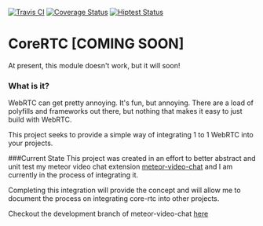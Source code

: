 [![Travis CI](https://travis-ci.org/RTCFly/RTCFly.svg?branch=master)](https://travis-ci.org/RTCFly/RTCFly)
[![Coverage Status](https://coveralls.io/repos/github/RTCFly/RTCFly/badge.svg?branch=master)](https://coveralls.io/github/RTCFly/RTCFly?branch=master)
[![Hiptest Status](https://hiptest.net/badges/folder/373348)](https://hiptest.net/app/projects/66473/test-plan/folders/373348)

# CoreRTC [COMING SOON]
At present, this module doesn't work, but it will soon!

### What is it? 
WebRTC can get pretty annoying. It's fun, but annoying. There are a load of polyfills and frameworks out there, but nothing that makes it easy to just build with WebRTC. 

This project seeks to provide a simple way of integrating 1 to 1 WebRTC into your projects.


###Current State
This project was created in an effort to better abstract and unit test my meteor video chat extension
[meteor-video-chat](https://www.github.com/elmarti/meteor-video-chat) and I am currently in the process of integrating it.

Completing this integration will provide the concept and will allow me to document the process on integrating core-rtc into other projects. 

Checkout the development branch of meteor-video-chat [here](https://github.com/elmarti/meteor-video-chat/tree/integrate-with-core-js)
